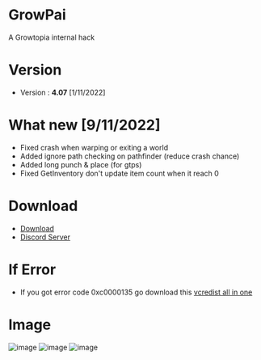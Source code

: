# GrowPai
A Growtopia internal hack
# Version
* Version : <b>4.07</b> [1/11/2022]
# What new [9/11/2022]
* Fixed crash when warping or exiting a world
* Added ignore path checking on pathfinder (reduce crash chance)
* Added long punch & place (for gtps)
* Fixed GetInventory don't update item count when it reach 0
# Download
* [Download](https://carapedi.id/2JRLd7Sga8)
* [Discord Server](https://discord.gg/merged)

# If Error
* If you got error code 0xc0000135 go download this [vcredist all in one](https://www.techpowerup.com/download/visual-c-redistributable-runtime-package-all-in-one)

# Image
![image](https://user-images.githubusercontent.com/53701922/197438942-68b8e362-1632-4aac-a925-e50122945402.png)
![image](https://user-images.githubusercontent.com/53701922/197438961-556cad59-b0c5-4dae-b37f-9f2bb48c27d0.png)
![image](https://user-images.githubusercontent.com/53701922/197438983-7d2da13b-bde9-4aca-9a7e-c918b5153a1f.png)
